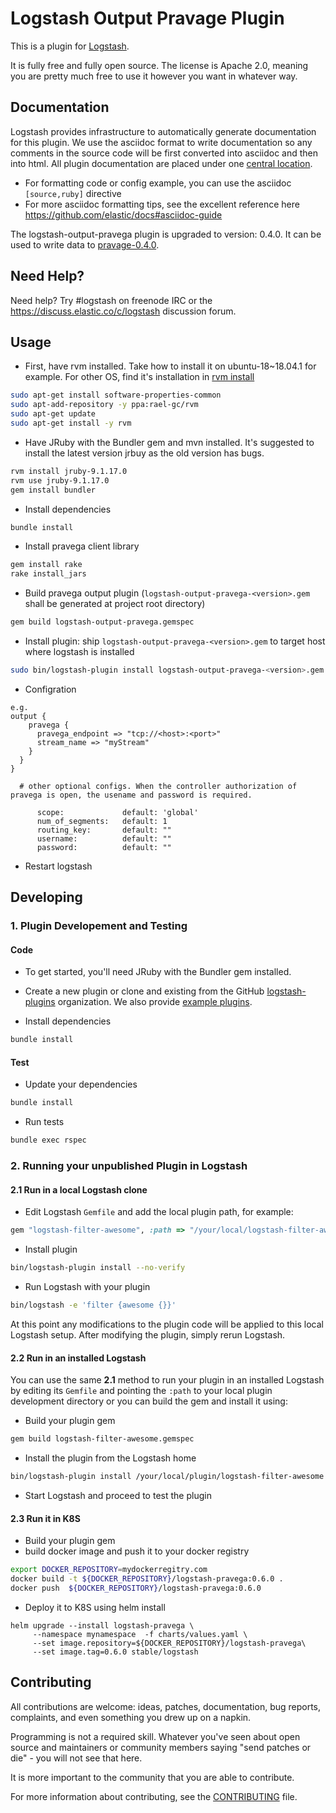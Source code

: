# Logstash Output Pravage Plugin

This is a plugin for [Logstash](https://github.com/elastic/logstash).

It is fully free and fully open source. The license is Apache 2.0, meaning you are pretty much free to use it however you want in whatever way.

## Documentation

Logstash provides infrastructure to automatically generate documentation for this plugin. We use the asciidoc format to write documentation so any comments in the source code will be first converted into asciidoc and then into html. All plugin documentation are placed under one [central location](http://www.elastic.co/guide/en/logstash/current/).

- For formatting code or config example, you can use the asciidoc `[source,ruby]` directive
- For more asciidoc formatting tips, see the excellent reference here https://github.com/elastic/docs#asciidoc-guide

The logstash-output-pravega plugin is upgraded to version: 0.4.0. It can be used to write data to [pravage-0.4.0](https://github.com/pravega/pravega/releases).

## Need Help?

Need help? Try #logstash on freenode IRC or the https://discuss.elastic.co/c/logstash discussion forum.

## Usage
- First, have rvm installed. Take how to install it on ubuntu-18~18.04.1 for example. For other OS, find it's installation in [rvm install](https://rvm.io/rvm/install)
```sh
sudo apt-get install software-properties-common
sudo apt-add-repository -y ppa:rael-gc/rvm
sudo apt-get update
sudo apt-get install -y rvm
```

- Have JRuby with the Bundler gem and mvn installed. It's suggested to install the latest version jrbuy as the old version has bugs.
```sh
rvm install jruby-9.1.17.0
rvm use jruby-9.1.17.0
gem install bundler
```

- Install dependencies
```sh
bundle install
```

- Install pravega client library
```sh
gem install rake
rake install_jars
```
- Build pravega output plugin (`logstash-output-pravega-<version>.gem` shall be generated at project root directory)
```sh
gem build logstash-output-pravega.gemspec
```
- Install plugin: ship `logstash-output-pravega-<version>.gem` to target host where logstash is installed
```sh
sudo bin/logstash-plugin install logstash-output-pravega-<version>.gem
```
- Configration
```
e.g.
output {
    pravega {
      pravega_endpoint => "tcp://<host>:<port>"
      stream_name => "myStream"
    }
  }
}
```
```
  # other optional configs. When the controller authorization of pravega is open, the usename and password is required.

      scope:             default: 'global'
      num_of_segments:   default: 1
      routing_key:       default: ""
      username:          default: ""
      password:          default: ""
```

- Restart logstash

## Developing

### 1. Plugin Developement and Testing

#### Code
- To get started, you'll need JRuby with the Bundler gem installed.

- Create a new plugin or clone and existing from the GitHub [logstash-plugins](https://github.com/logstash-plugins) organization. We also provide [example plugins](https://github.com/logstash-plugins?query=example).

- Install dependencies
```sh
bundle install
```

#### Test

- Update your dependencies
```sh
bundle install
```

- Run tests
```sh
bundle exec rspec
```

### 2. Running your unpublished Plugin in Logstash

#### 2.1 Run in a local Logstash clone

- Edit Logstash `Gemfile` and add the local plugin path, for example:
```ruby
gem "logstash-filter-awesome", :path => "/your/local/logstash-filter-awesome"
```
- Install plugin
```sh
bin/logstash-plugin install --no-verify
```
- Run Logstash with your plugin
```sh
bin/logstash -e 'filter {awesome {}}'
```
At this point any modifications to the plugin code will be applied to this local Logstash setup. After modifying the plugin, simply rerun Logstash.

#### 2.2 Run in an installed Logstash

You can use the same **2.1** method to run your plugin in an installed Logstash by editing its `Gemfile` and pointing the `:path` to your local plugin development directory or you can build the gem and install it using:

- Build your plugin gem
```sh
gem build logstash-filter-awesome.gemspec
```
- Install the plugin from the Logstash home
```sh
bin/logstash-plugin install /your/local/plugin/logstash-filter-awesome.gem
```
- Start Logstash and proceed to test the plugin

#### 2.3 Run it in K8S

- Build your plugin gem
- build docker image and push it to your docker registry
```sh
export DOCKER_REPOSITORY=mydockerregitry.com
docker build -t ${DOCKER_REPOSITORY}/logstash-pravega:0.6.0 .
docker push  ${DOCKER_REPOSITORY}/logstash-pravega:0.6.0
```
- Deploy it to K8S using helm install
```
helm upgrade --install logstash-pravega \
     --namespace mynamespace  -f charts/values.yaml \
     --set image.repository=${DOCKER_REPOSITORY}/logstash-pravega\
     --set image.tag=0.6.0 stable/logstash
```

## Contributing

All contributions are welcome: ideas, patches, documentation, bug reports, complaints, and even something you drew up on a napkin.

Programming is not a required skill. Whatever you've seen about open source and maintainers or community members  saying "send patches or die" - you will not see that here.

It is more important to the community that you are able to contribute.

For more information about contributing, see the [CONTRIBUTING](https://github.com/elastic/logstash/blob/master/CONTRIBUTING.md) file.

